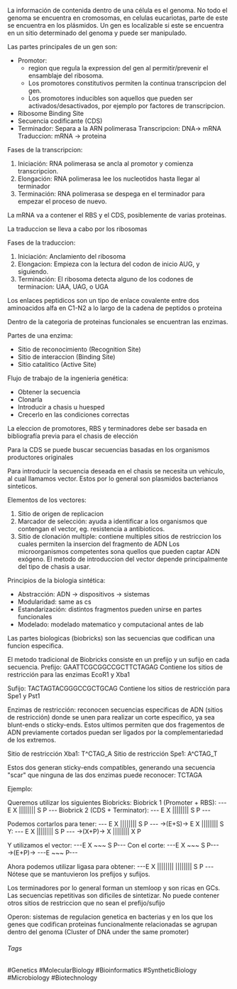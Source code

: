 La información de contenida dentro de una célula es el genoma.
No todo el genoma se encuentra en cromosomas, en celulas eucariotas, parte de este se encuentra en los plásmidos. 
Un gen es localizable si este se encuentra en un sitio determinado del genoma y puede ser manipulado.

Las partes principales de un gen son:
- Promotor: 
	- region que regula la expression del gen al permitir/prevenir el ensamblaje del ribosoma. 
	- Los promotores constitutivos permiten la continua transcripcion del gen. 
	- Los promotores inducibles son aquellos que pueden ser activados/desactivados, por ejemplo por factores de transcripcion.
- Ribosome Binding Site
- Secuencia codificante (CDS)
- Terminador: Separa a la ARN polimerasa
Transcripcion: DNA-> mRNA
Traduccion: mRNA -> proteina

Fases de la transcripcion:
1. Iniciación: RNA polimerasa se ancla al promotor y comienza transcripcion.
2. Elongación: RNA polimerasa lee los nucleotidos hasta llegar al terminador
3. Terminación: RNA polimerasa se despega en el terminador para empezar el proceso de nuevo.

La mRNA va a contener el RBS y el CDS, posiblemente de varias proteinas. 

La traduccion se lleva a cabo por los ribosomas

Fases de la traduccion:
1. Iniciación: Anclamiento del ribosoma
2. Elongacion: Empieza con la lectura del codon de inicio AUG, y siguiendo.
3. Terminación: El ribosoma detecta alguno de los codones de terminacion: UAA, UAG, o UGA

Los enlaces peptidicos son un tipo de enlace covalente entre dos aminoacidos alfa en C1-N2 a lo largo de la cadena de peptidos o proteina

Dentro de la categoria de proteinas funcionales se encuentran las enzimas.

Partes de una enzima:
- Sitio de reconocimiento (Recognition Site)
- Sitio de interaccion (Binding Site)
- Sitio catalitico (Active Site)

Flujo de trabajo de la ingenieria genética:
- Obtener la secuencia
- Clonarla
- Introducir a chasis u huesped
- Crecerlo en las condiciones correctas

La eleccion de promotores, RBS y terminadores debe ser basada en bibliografía previa para el chasis de elección

Para la CDS se puede buscar secuencias basadas en los organismos productores originales

Para introducir la secuencia deseada en el chasis se necesita un vehiculo, al cual llamamos vector. Estos por lo general son plasmidos bacterianos sinteticos.

Elementos de los vectores:
1. Sitio de origen de replicacion
2. Marcador de selección: ayuda a identificar a los organismos que contengan el vector, eg. resistencia a antibioticos. 
3. Sitio de clonación multiple: contiene multiples sitios de restriccion los cuales permiten la insercion del fragmento de ADN
Los microorganismos competentes sona quellos que pueden captar ADN exógeno.
El metodo de introduccion del vector depende principalmente del tipo de chasis a usar.

Principios de la biologia sintética:
- Abstracción: ADN -> dispositivos -> sistemas
- Modularidad: same as cs
- Estandarización: distintos fragmentos pueden unirse en partes funcionales
- Modelado: modelado matematico y computacional antes de lab

Las partes biologicas (biobricks) son las secuencias que codifican una funcion especifica. 

El metodo tradicional de Biobricks consiste en un prefijo y un sufijo en cada secuencia.
Prefijo: GAATTCGCGGCCGCTTCTAGAG
Contiene los sitios de restricción para las enzimas EcoR1 y Xba1

Sufijo: TACTAGTACGGGCCGCTGCAG
Contiene los sitios de restricción para Spe1 y Pst1

Enzimas de restricción: reconocen secuencias especificas de ADN (sitios de restricción) donde se unen para realizar un corte especifico, ya sea blunt-ends o sticky-ends. Estos ultimos permiten que dos fragementos de ADN previamente cortados puedan ser ligados por la complementariedad de los extremos.

Sitio de restricción Xba1: T^CTAG_A
Sitio de restricción Spe1: A^CTAG_T

Estos dos generan sticky-ends compatibles, generando una secuencia "scar" que ninguna de las dos enzimas puede reconocer: TCTAGA

Ejemplo:

Queremos utilizar los siguientes Biobricks:
Biobrick 1 (Promoter + RBS):
	--- E X |||||||| S P --- 
Biobrick 2 (CDS + Terminator):
	--- E X |||||||| S P ---
	
Podemos cortarlos para tener:
	--- E X |||||||| S P --- $\rightarrow$(E+S)$\rightarrow$ E X |||||||| S
Y:
	--- E X |||||||| S P --- $\rightarrow$(X+P)$\rightarrow$ X |||||||| X P
	
Y utilizamos el vector:
	---E X ~~~ S P---
Con el corte: 
	---E X ~~~ S P--- $\rightarrow$(E+P)$\rightarrow$ ---E ~~~ P---

Ahora podemos utilizar ligasa para obtener:
	---E X |||||||| |||||||| S P ---
Nótese que se mantuvieron los prefijos y sufijos. 

Los terminadores por lo general forman un stemloop y son ricas en GCs.
Las secuencias repetitivas son dificiles de sintetizar.
No puede contener otros sitios de restriccion que no sean el prefijo/sufijo

Operon: sistemas de regulacion genetica en bacterias y en los que los genes que codifican proteinas funcionalmente relacionadas se agrupan dentro del genoma
(Cluster of DNA under the same promoter)

###### Tags
#Genetics #MolecularBiology #Bioinformatics #SyntheticBiology #Microbiology #Biotechnology